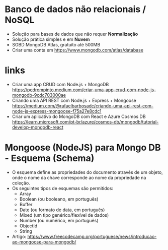 # Banco de dados não relacionais / NoSQL
- Solução para bases de dados que não requer <b>Normalização</b>
- Solução prática simples e em <b>Nuvem</b>
- SGBD MongoDB Atlas, gratuito até 500MB
- Criar uma conta em https://www.mongodb.com/atlas/database

# links
- Criar uma app CRUD com Node.js + MongoDB <br/> https://pedrompinto.medium.com/criar-uma-app-crud-com-node-js-mongodb-9cdc703000ae
- Criando uma API REST com Node.js + Express + Mongoose <br/> https://medium.com/@rafaelbarbosadc/criando-uma-api-rest-com-node-js-express-mongoose-f75a27e8cdc1
- Criar um aplicativo do MongoDB com React e Azure Cosmos DB <br/> https://learn.microsoft.com/pt-br/azure/cosmos-db/mongodb/tutorial-develop-mongodb-react

# Mongoose (NodeJS) para Mongo DB - Esquema (Schema)
- O esquema define as propriedades do documento através de um objeto, onde o nome da chave corresponde ao nome da propriedade na coleção.
- Os seguintes tipos de esquemas são permitidos:
    - Array
    - Boolean (ou booleano, em português)
    - Buffer
    - Date (ou formato de data, em português)
    - Mixed (um tipo genérico/flexível de dados)
    - Number (ou numérico, em português)
    - ObjectId
    - String
- Artigo: https://www.freecodecamp.org/portuguese/news/introducao-ao-mongoose-para-mongodb/
